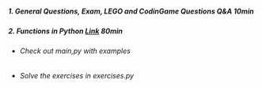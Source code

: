 ##### 1. General Questions, Exam, LEGO and CodinGame Questions Q&A 10min
##### 2. Functions in Python [Link](https://github.com/GermanPaul12/STADS-Python-Course/tree/main/Project%2015%20Exam%20Preparation/Functions%20Refresher/) 80min
   - ###### Check out main,py with examples 
   - ###### Solve the exercises in exercises.py